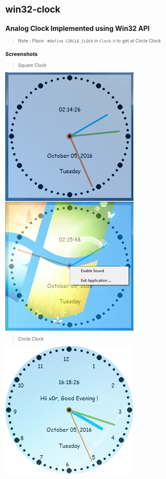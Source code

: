 # win32-clock

## Analog Clock Implemented using Win32 API

> Note : Place ` #define CIRCLE_CLOCK` in `Clock.h` to get at Circle Clock

### Screenshots

> Square Clock

![Image](/Untitled.png)
![Image](/Untitled0.png)

> Circle Clock

![Image](/Untitled1.png)
